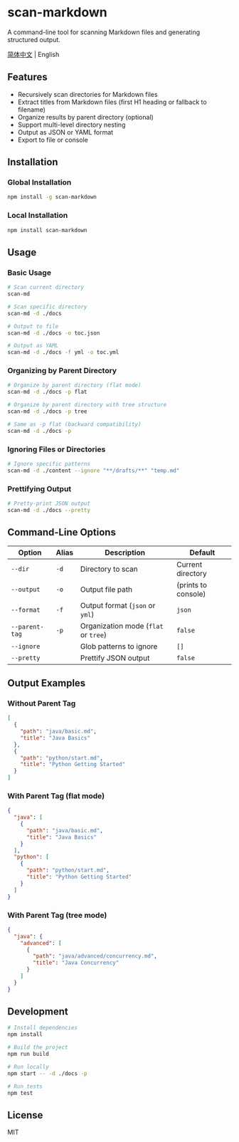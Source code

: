 # scan-markdown

A command-line tool for scanning Markdown files and generating structured output.

[简体中文](./README.zh-CN.md) | English

## Features

- Recursively scan directories for Markdown files
- Extract titles from Markdown files (first H1 heading or fallback to filename)
- Organize results by parent directory (optional)
- Support multi-level directory nesting
- Output as JSON or YAML format
- Export to file or console

## Installation

### Global Installation

```bash
npm install -g scan-markdown
```

### Local Installation

```bash
npm install scan-markdown
```

## Usage

### Basic Usage

```bash
# Scan current directory
scan-md

# Scan specific directory
scan-md -d ./docs

# Output to file
scan-md -d ./docs -o toc.json

# Output as YAML
scan-md -d ./docs -f yml -o toc.yml
```

### Organizing by Parent Directory

```bash
# Organize by parent directory (flat mode)
scan-md -d ./docs -p flat

# Organize by parent directory with tree structure
scan-md -d ./docs -p tree

# Same as -p flat (backward compatibility)
scan-md -d ./docs -p
```

### Ignoring Files or Directories

```bash
# Ignore specific patterns
scan-md -d ./content --ignore "**/drafts/**" "temp.md"
```

### Prettifying Output

```bash
# Pretty-print JSON output
scan-md -d ./docs --pretty
```

## Command-Line Options

| Option         | Alias | Description                          | Default             |
| -------------- | ----- | ------------------------------------ | ------------------- |
| `--dir`        | `-d`  | Directory to scan                    | Current directory   |
| `--output`     | `-o`  | Output file path                     | (prints to console) |
| `--format`     | `-f`  | Output format (`json` or `yml`)      | `json`              |
| `--parent-tag` | `-p`  | Organization mode (`flat` or `tree`) | `false`             |
| `--ignore`     |       | Glob patterns to ignore              | `[]`                |
| `--pretty`     |       | Prettify JSON output                 | `false`             |

## Output Examples

### Without Parent Tag

```json
[
  {
    "path": "java/basic.md",
    "title": "Java Basics"
  },
  {
    "path": "python/start.md",
    "title": "Python Getting Started"
  }
]
```

### With Parent Tag (flat mode)

```json
{
  "java": [
    {
      "path": "java/basic.md",
      "title": "Java Basics"
    }
  ],
  "python": [
    {
      "path": "python/start.md",
      "title": "Python Getting Started"
    }
  ]
}
```

### With Parent Tag (tree mode)

```json
{
  "java": {
    "advanced": [
      {
        "path": "java/advanced/concurrency.md",
        "title": "Java Concurrency"
      }
    ]
  }
}
```

## Development

```bash
# Install dependencies
npm install

# Build the project
npm run build

# Run locally
npm start -- -d ./docs -p

# Run tests
npm test
```

## License

MIT
